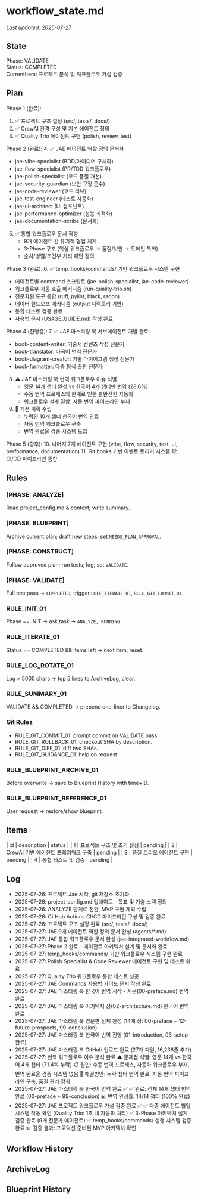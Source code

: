 # workflow_state.md
_Last updated: 2025-07-27_

## State
Phase: VALIDATE  
Status: COMPLETED  
CurrentItem: 프로젝트 분석 및 워크플로우 가설 검증  

## Plan
Phase 1 (완료):
1. ✅ 프로젝트 구조 설정 (src/, tests/, docs/)
2. ✅ CrewAI 환경 구성 및 기본 에이전트 정의
3. ✅ Quality Trio 에이전트 구현 (polish, review, test)

Phase 2 (완료):
4. ✅ JAE 에이전트 역할 정의 문서화
   - jae-vibe-specialist (BDD/아이디어 구체화)
   - jae-flow-specialist (PR/TDD 워크플로우)
   - jae-polish-specialist (코드 품질 개선)
   - jae-security-guardian (보안 규정 준수)
   - jae-code-reviewer (코드 리뷰)
   - jae-test-engineer (테스트 자동화)
   - jae-ui-architect (UI 컴포넌트)
   - jae-performance-optimizer (성능 최적화)
   - jae-documentation-scribe (문서화)

5. ✅ 통합 워크플로우 문서 작성
   - 9개 에이전트 간 유기적 협업 체계
   - 3-Phase 구조 (핵심 워크플로우 → 품질/보안 → 도메인 특화)
   - 순차/병렬/조건부 처리 패턴 정의

Phase 3 (완료):
6. ✅ temp_hooks/commands/ 기반 워크플로우 시스템 구현
   - 에이전트별 command 스크립트 (jae-polish-specialist, jae-code-reviewer)
   - 워크플로우 자동 호출 메커니즘 (run-quality-trio.sh)
   - 전문화된 도구 통합 (ruff, pylint, black, radon)
   - 데이터 핸드오프 메커니즘 (output 디렉토리 기반)
   - 통합 테스트 검증 완료
   - 사용법 문서 (USAGE_GUIDE.md) 작성 완료

Phase 4 (진행중):
7. ✅ JAE 마스터링 북 서브에이전트 개발 완료
   - book-content-writer: 기술서 컨텐츠 작성 전문가
   - book-translator: 다국어 번역 전문가
   - book-diagram-creator: 기술 다이어그램 생성 전문가
   - book-formatter: 다중 형식 출판 전문가
8. ⚠️ JAE 마스터링 북 번역 워크플로우 이슈 식별
   - 영문 14개 챕터 완성 vs 한국어 4개 챕터만 번역 (28.6%)
   - 수동 번역 프로세스의 한계로 인한 불완전한 자동화
   - 워크플로우 설계 결함: 자동 번역 파이프라인 부재
9. 🔄 개선 계획 수립
   - 누락된 10개 챕터 한국어 번역 완료
   - 자동 번역 워크플로우 구축
   - 번역 완료율 검증 시스템 도입

Phase 5 (향후):
10. 나머지 7개 에이전트 구현 (vibe, flow, security, test, ui, performance, documentation)
11. Git hooks 기반 이벤트 트리거 시스템
12. CI/CD 파이프라인 통합

## Rules
### [PHASE: ANALYZE]  
Read project_config.md & context; write summary.

### [PHASE: BLUEPRINT]  
Archive current plan; draft new steps; set `NEEDS_PLAN_APPROVAL`.

### [PHASE: CONSTRUCT]  
Follow approved plan; run tests; log; set `VALIDATE`.

### [PHASE: VALIDATE]  
Full test pass → `COMPLETED`; trigger `RULE_ITERATE_01`, `RULE_GIT_COMMIT_01`.

### RULE_INIT_01  
Phase == INIT → ask task → `ANALYZE, RUNNING`.

### RULE_ITERATE_01  
Status == COMPLETED && Items left → next item, reset.

### RULE_LOG_ROTATE_01  
Log > 5000 chars → top 5 lines to ArchiveLog, clear.

### RULE_SUMMARY_01  
VALIDATE && COMPLETED → prepend one-liner to Changelog.

### Git Rules
- RULE_GIT_COMMIT_01: prompt commit on VALIDATE pass.  
- RULE_GIT_ROLLBACK_01: checkout SHA by description.  
- RULE_GIT_DIFF_01: diff two SHAs.  
- RULE_GIT_GUIDANCE_01: help on request.

### RULE_BLUEPRINT_ARCHIVE_01  
Before overwrite → save to Blueprint History with time+ID.

### RULE_BLUEPRINT_REFERENCE_01  
User request → restore/show blueprint.

## Items
| id | description | status |
| 1 | 프로젝트 구조 및 초기 설정 | pending |
| 2 | CrewAI 기반 에이전트 프레임워크 구축 | pending |
| 3 | 품질 트리오 에이전트 구현 | pending |
| 4 | 통합 테스트 및 검증 | pending |

## Log
- 2025-07-26: 프로젝트 Jae 시작, git 저장소 초기화
- 2025-07-26: project_config.md 업데이트 - 목표 및 기술 스택 정의
- 2025-07-26: ANALYZE 단계로 전환, MVP 구현 계획 수립
- 2025-07-26: GitHub Actions CI/CD 파이프라인 구성 및 검증 완료
- 2025-07-26: 프로젝트 구조 설정 완료 (src/, tests/, docs/)
- 2025-07-27: JAE 9개 에이전트 역할 정의 문서 완성 (agents/*.md)
- 2025-07-27: JAE 통합 워크플로우 문서 완성 (jae-integrated-workflow.md)
- 2025-07-27: Phase 2 완료 - 에이전트 아키텍처 설계 및 문서화 완료
- 2025-07-27: temp_hooks/commands/ 기반 워크플로우 시스템 구현 완료
- 2025-07-27: Polish Specialist & Code Reviewer 에이전트 구현 및 테스트 완료
- 2025-07-27: Quality Trio 워크플로우 통합 테스트 성공
- 2025-07-27: JAE Commands 사용법 가이드 문서 작성 완료
- 2025-07-27: JAE 마스터링 북 한국어 번역 시작 - 서문(00-preface.md) 번역 완료
- 2025-07-27: JAE 마스터링 북 아키텍처 장(02-architecture.md) 한국어 번역 완료
- 2025-07-27: JAE 마스터링 북 영문판 전체 완성 (14개 장: 00-preface ~ 12-future-prospects, 99-conclusion)
- 2025-07-27: JAE 마스터링 북 한국어 번역 진행 (01-introduction, 03-setup 완료)
- 2025-07-27: JAE 마스터링 북 GitHub 업로드 완료 (27개 파일, 16,238줄 추가)
- 2025-07-27: 번역 워크플로우 이슈 분석 완료
  ⚠️ 문제점 식별: 영문 14개 vs 한국어 4개 챕터 (71.4% 누락)
  📋 원인: 수동 번역 프로세스, 자동화 워크플로우 부재, 번역 완료율 검증 시스템 없음
  🎯 해결방안: 누락 챕터 번역 완료, 자동 번역 파이프라인 구축, 품질 관리 강화
- 2025-07-27: JAE 마스터링 북 한국어 번역 완료 ✅
  ✅ 완료: 전체 14개 챕터 번역 완료 (00-preface ~ 99-conclusion)
  📊 번역 완성률: 14/14 챕터 (100% 완료)
- 2025-07-27: JAE 프로젝트 워크플로우 가설 검증 완료 ✅
  ✅ 다중 에이전트 협업 시스템 작동 확인 (Quality Trio: 1초 내 자동화 처리)
  ✅ 3-Phase 아키텍처 설계 검증 완료 (9개 전문가 에이전트)
  ✅ temp_hooks/commands/ 실행 시스템 검증 완료
  📊 검증 결과: 프로덕션 준비된 MVP 아키텍처 확인

## Workflow History
<!-- commit SHA & msg -->

## ArchiveLog
<!-- rotated log summaries -->

## Blueprint History
<!-- archived plans -->
